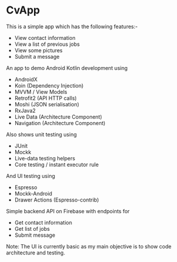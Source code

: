# CvApp

This is a simple app which has the following features:-

- View contact information
- View a list of previous jobs
- View some pictures
- Submit a message

An app to demo Android Kotlin development using

- AndroidX
- Koin (Dependency Injection)
- MVVM / View Models
- Retrofit2 (API HTTP calls)
- Moshi (JSON serialisation)
- RxJava2
- Live Data (Architecture Component)
- Navigation (Architecture Component)


Also shows unit testing using 

- JUnit
- Mockk
- Live-data testing helpers
- Core testing / instant executor rule

And UI testing using

- Espresso
- Mockk-Android
- Drawer Actions (Espresso-contrib)

Simple backend API on Firebase with endpoints for

- Get contact information
- Get list of jobs
- Submit message


Note: The UI is currently basic as my main objective is to show code architecture and testing.

